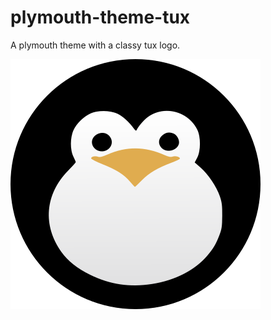 plymouth-theme-tux
==================

A plymouth theme with a classy tux logo.

![Tux](https://raw.githubusercontent.com/luckygerbils/plymouth-theme-tux/master/src/img/tux.svg)
